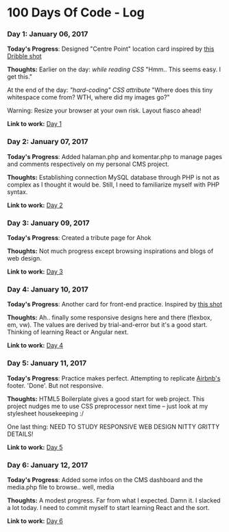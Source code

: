 # 100 Days Of Code - Log

### Day 1: January 06, 2017

**Today's Progress**: Designed "Centre Point" location card inspired by [this Dribble shot](https://dribbble.com/shots/2144170-Day-014-Location-Card)

**Thoughts:** Earlier on the day: *while reading CSS* "Hmm.. This seems easy. I get this."

At the end of the day: *"hard-coding" CSS attribute* "Where does this tiny whitespace come from? WTH, where did my images go?"

Warning: Resize your browser at your own risk. Layout fiasco ahead!

**Link to work:** [Day 1](http://d0ct0r4r6a.github.io/day-1/)

### Day 2: January 07, 2017

**Today's Progress**: Added halaman.php and komentar.php to manage pages and comments respectively on my personal CMS project. 

**Thoughts:** Establishing connection MySQL database through PHP is not as complex as I thought it would be. Still, I need to familiarize myself
with PHP syntax.

**Link to work:** [Day 2](https://twitter.com/d0ct0r4r6a/status/817743292158705665)

### Day 3: January 09, 2017

**Today's Progress**: Created a tribute page for Ahok

**Thoughts:** Not much progress except browsing inspirations and blogs of web design.

**Link to work:** [Day 3](http://codepen.io/d0ct0r4r6a/full/wgaJOw/)

### Day 4: January 10, 2017

**Today's Progress**: Another card for front-end practice. Inspired by [this shot](https://dribbble.com/shots/2314157-Daily-UI-Day-1/attachments/439137)

**Thoughts:** Ah.. finally some responsive designs here and there (flexbox, em, vw). The values are derived by trial-and-error but it's a good start. Thinking of learning React or Angular next.

**Link to work:** [Day 4](http://d0ct0r4r6a.github.io/day-4/)

### Day 5: January 11, 2017

**Today's Progress**: Practice makes perfect. Attempting to replicate [Airbnb's](https://airbnb.com) footer. 'Done'. But not responsive.

**Thoughts:** HTML5 Boilerplate gives a good start for web project. This project nudges me to use CSS preprocessor next time – just look at my stylesheet housekeeping :/

One last thing: NEED TO STUDY RESPONSIVE WEB DESIGN NITTY GRITTY DETAILS!

**Link to work:** [Day 5](http://d0ct0r4r6a.github.io/day-5/)

### Day 6: January 12, 2017

**Today's Progress**: Added some infos on the CMS dashboard and the media.php file to browse.. well, media

**Thoughts:** A modest progress. Far from what I expected. Damn it. I slacked a lot today. I need to commit myself to start learning React and the sort. 

**Link to work:** [Day 6](https://twitter.com/d0ct0r4r6a/status/819591613617872896)
